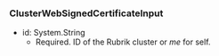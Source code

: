 ### ClusterWebSignedCertificateInput


- id: System.String
  - Required. ID of the Rubrik cluster or *me* for self.
